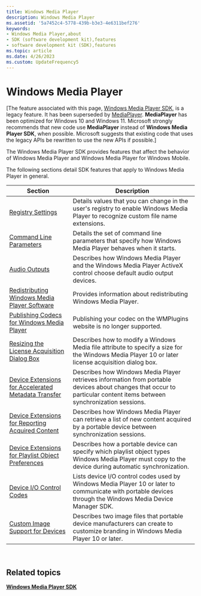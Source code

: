 ```yaml
---
title: Windows Media Player
description: Windows Media Player
ms.assetid: '5a7452c4-5778-439b-b3e3-4e6311bef276'
keywords:
- Windows Media Player,about
- SDK (software development kit),features
- software development kit (SDK),features
ms.topic: article
ms.date: 4/26/2023
ms.custom: UpdateFrequency5
---
```


# Windows Media Player

\[The feature associated with this page, [Windows Media Player SDK](/windows/win32/wmp/windows-media-player-sdk), is a legacy feature. It has been superseded by [MediaPlayer](/uwp/api/Windows.Media.Playback.MediaPlayer). **MediaPlayer** has been optimized for Windows 10 and Windows 11. Microsoft strongly recommends that new code use **MediaPlayer** instead of **Windows Media Player SDK**, when possible. Microsoft suggests that existing code that uses the legacy APIs be rewritten to use the new APIs if possible.\]

The Windows Media Player SDK provides features that affect the behavior of Windows Media Player and Windows Media Player for Windows Mobile.

The following sections detail SDK features that apply to Windows Media Player in general.



| Section                                                                                                        | Description                                                                                                                                                           |
|----------------------------------------------------------------------------------------------------------------|-----------------------------------------------------------------------------------------------------------------------------------------------------------------------|
| [Registry Settings](registry-settings.md)                                                                     | Details values that you can change in the user's registry to enable Windows Media Player to recognize custom file name extensions.                                    |
| [Command Line Parameters](command-line-parameters.md)                                                         | Details the set of command line parameters that specify how Windows Media Player behaves when it starts.                                                              |
| [Audio Outputs](audio-outputs.md)                                                                             | Describes how Windows Media Player and the Windows Media Player ActiveX control choose default audio output devices.                                                  |
| [Redistributing Windows Media Player Software](redistributing-windows-media-player-software.md)               | Provides information about redistributing Windows Media Player.                                                                                                       |
| [Publishing Codecs for Windows Media Player](publishing-codecs-for-windows-media-player.md)                   | Publishing your codec on the WMPlugins website is no longer supported.                                                                                                |
| [Resizing the License Acquisition Dialog Box](resizing-the-license-acquisition-dialog-box.md)                 | Describes how to modify a Windows Media file attribute to specify a size for the Windows Media Player 10 or later license acquisition dialog box.                     |
| [Device Extensions for Accelerated Metadata Transfer](device-extensions-for-accelerated-metadata-transfer.md) | Describes how Windows Media Player retrieves information from portable devices about changes that occur to particular content items between synchronization sessions. |
| [Device Extensions for Reporting Acquired Content](device-extensions-for-reporting-acquired-content.md)       | Describes how Windows Media Player can retrieve a list of new content acquired by a portable device between synchronization sessions.                                 |
| [Device Extensions for Playlist Object Preferences](device-extensions-for-playlist-object-preferences.md)     | Describes how a portable device can specify which playlist object types Windows Media Player must copy to the device during automatic synchronization.                |
| [Device I/O Control Codes](device-i-o-control-codes.md)                                                       | Lists device I/O control codes used by Windows Media Player 10 or later to communicate with portable devices through the Windows Media Device Manager SDK.            |
| [Custom Image Support for Devices](custom-image-support-for-devices.md)                                       | Describes two image files that portable device manufacturers can create to customize branding in Windows Media Player 10 or later.                                    |



 

## Related topics

<dl> <dt>

[**Windows Media Player SDK**](windows-media-player-sdk.md)
</dt> </dl>

 

 




